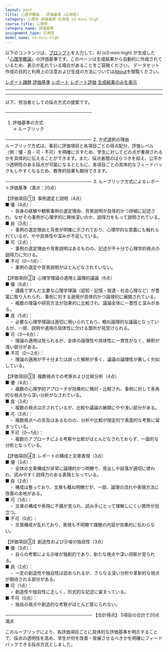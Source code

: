 ```yaml
---
layout: post
title: 心理学概論 - 評価基準 (応用型)
category: 心理学 評価基準 応用型 o3-mini-high
course_title: 心理学
category_name: 評価基準
assignment_type: 応用型
model_name: o3-mini-high
---
```


以下のコンテンツは、[プロンプト](https://github.com/takedatoshiyuki/synthetic_assignments/tree/main/generated/心理学/o3-mini-high/prompt_評価基準-応用型.md)を入力して、AI (o3-mini-high) が生成した「[心理学概論](/contents/心理学/)」の評価基準です。このページは生成結果から自動的に作成されているため、表示が乱れている場合があることをご容赦ください。
データセット作成の目的と利用上の注意および生成の方法については[About](/About)を御覧ください。

[レポート課題](../レポート課題-応用型)
[評価基準](../評価基準-応用型)
[レポート](../レポート-応用型)
[レポート評価](../レポート評価-応用型)
[生成結果のみを表示](https://github.com/takedatoshiyuki/synthetic_assignments/tree/main/generated/心理学/o3-mini-high/評価基準-応用型.md)
  

***
***
  
以下、担当者としての採点方式の提案です。

────────────────────────────
1. 評価基準の方式  
→ ルーブリック

────────────────────────────
2. 方式選択の理由  
ルーブリック方式は、事前に評価項目と各項目ごとの得点配分、評価レベル（例：優・良・可・不可）を明確に示すため、学生に対してどの点が重視されるかを具体的に伝えることができます。また、採点者間のばらつきを抑え、公平かつ透明性のある採点が可能になるとともに、各項目ごとの具体的なフィードバックもしやすくなるため、教育的効果も期待できます。

────────────────────────────
3. ルーブリック方式によるレポート評価基準（満点：20点）

【評価項目①】事例選定と説明（4点）  
■ 優（4点）：  
 ・ 自身の経験や観察事例の選定理由、背景説明が具体的かつ詳細に記述され、なぜその事例が心理学的に興味深いのか、説得力をもって説明されている。  
■ 良（3点）：  
 ・ 事例の選定理由と背景が明確に示されており、心理学的な意義にも触れられているが、やや具体性や深みが不足している。  
■ 可（2点）：  
 ・ 事例の選定理由や背景説明はあるものの、記述が不十分で心理学的視点の説得力に欠ける。  
■ 不可（0～1点）：  
 ・ 事例の選定や背景説明がほとんどなされていない。

【評価項目②】心理学理論の適用と論理的議論（6点）  
■ 優（6点）：  
 ・ 講義で学んだ主要な心理学理論（認知・記憶・発達・社会心理など）が豊富に取り入れられ、事例に対する適用が具体的かつ論理的に展開されている。  
 ・ 複数の理論や研究方法が効果的に比較され、議論全体に一貫性と深みがある。  
■ 良（5点）：  
 ・ 必要な心理学理論は適切に用いられており、概ね論理的な議論となっているが、一部、説明や適用の具体性に欠ける箇所が見受けられる。  
■ 可（3～4点）：  
 ・ 理論の適用は見られるが、全体の論理性や具体性に一貫性がなく、解釈が浅い部分がある。  
■ 不可（0～2点）：  
 ・ 理論の適用が不十分または誤った解釈が多く、議論の論理性が著しく欠如している。

【評価項目③】複数視点での考察および比較分析（4点）  
■ 優（4点）：  
 ・ 複数の心理学的アプローチが効果的に検討・比較され、事例に対して多角的な視点から深い分析がなされている。  
■ 良（3点）：  
 ・ 複数の視点は示されているが、比較や議論の展開にやや浅い部分がある。  
■ 可（2点）：  
 ・ 複数視点への言及はあるものの、分析や比較が限定的で表面的な考察に留まっている。  
■ 不可（0～1点）：  
 ・ 複数のアプローチによる考察や比較がほとんどなされておらず、一面的な分析となっている。

【評価項目④】レポートの構成と文章表現（3点）  
■ 優（3点）：  
 ・ 全体の文章構成が非常に論理的かつ明瞭で、見出しや段落が適切に使われ、読みやすく説得力のある表現となっている。  
■ 良（2点）：  
 ・ 構成は整っており、文章も概ね明瞭だが、一部、論理の流れや表現方法に改善の余地がある。  
■ 可（1点）：  
 ・ 文章の構成や表現に不備が見られ、読み手にとって理解しにくい箇所が目立つ。  
■ 不可（0点）：  
 ・ 文章構成が乱れており、表現も不明瞭で課題の内容が効果的に伝わらない。

【評価項目⑤】創造性および示唆の独自性（3点）  
■ 優（3点）：  
 ・ 自らの考察による示唆が独創的であり、新たな視点や深い洞察が見られる。  
■ 良（2点）：  
 ・ 一定の創造性や独自性は認められるが、さらなる深い分析や革新的な視点が期待される部分がある。  
■ 可（1点）：  
 ・ 創造性や独自性に乏しく、形式的な記述に留まっている。  
■ 不可（0点）：  
 ・ 独自の視点や創造的な考察がほとんど感じられない。

────────────────────────────
【合計得点】 5項目の合計で20点満点

このルーブリックにより、各評価項目ごとに具体的な評価基準を明示することで、採点の透明性を高め、学生が何を改善・発展させるべきかを明確にフィードバックできる採点方式としました。
